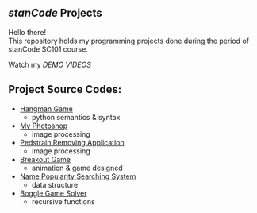 ## *stanCode* Projects
Hello there!\
This repository holds my programming projects done during the period of stanCode SC101 course.

Watch my *[DEMO VIDEOS](https://drive.google.com/drive/folders/1BlXoCVwbiNA4-4oNDU7DkIhlmA2WE54A)*

## Project Source Codes:
* [Hangman Game](https://github.com/st5703/StanCode-Project/blob/main/StanCode%20projects/hangman_game/hangman.py)
   * python semantics & syntax
* [My Photoshop](https://github.com/st5703/StanCode-Project/blob/main/StanCode%20projects/my_photoshop/best_photoshop_award.py)
  * image processing
* [Pedstrain Removing Application](https://github.com/st5703/StanCode-Project/blob/main/StanCode%20projects/pedestrian_removing_application/stanCodoshop.py)
  * image processing
* [Breakout Game](https://github.com/st5703/StanCode-Project/blob/main/StanCode%20projects/break_out_game/breakout.py)
  * animation & game designed
* [Name Popularity Searching System](https://github.com/st5703/StanCode-Project/blob/main/StanCode%20projects/name_searching_system/babygraphics.py)
  * data structure
* [Boggle Game Solver](https://github.com/st5703/StanCode-Project/blob/main/StanCode%20projects/boggle_game_solver/boggle.py)
  * recursive functions
